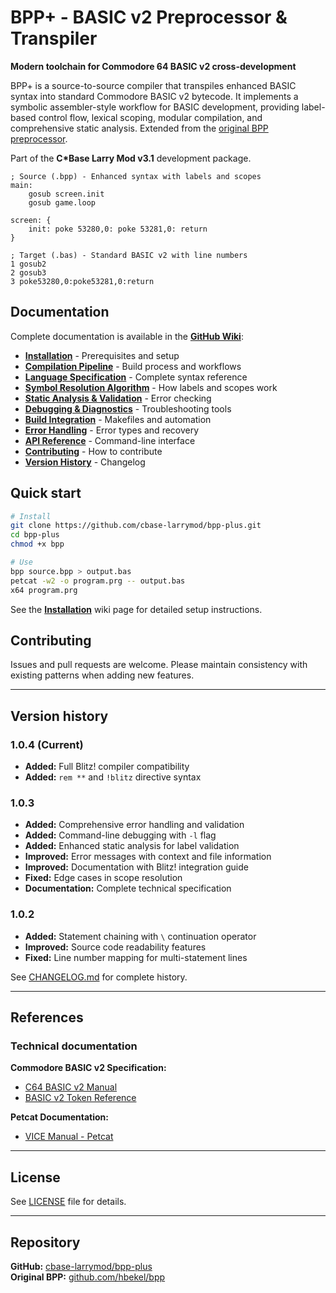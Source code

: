 # BPP+ - BASIC v2 Preprocessor & Transpiler

**Modern toolchain for Commodore 64 BASIC v2 cross-development**

BPP+ is a source-to-source compiler that transpiles enhanced BASIC syntax into standard Commodore BASIC v2 bytecode. It implements a symbolic assembler-style workflow for BASIC development, providing label-based control flow, lexical scoping, modular compilation, and comprehensive static analysis. Extended from the [original BPP preprocessor](https://github.com/hbekel/bpp).

Part of the **C\*Base Larry Mod v3.1** development package.

```basic
; Source (.bpp) - Enhanced syntax with labels and scopes
main:
    gosub screen.init
    gosub game.loop

screen: {
    init: poke 53280,0: poke 53281,0: return
}

; Target (.bas) - Standard BASIC v2 with line numbers
1 gosub2
2 gosub3
3 poke53280,0:poke53281,0:return
```

## Documentation

Complete documentation is available in the **[GitHub Wiki](https://github.com/cbase-larrymod/wiki)**:

- **[Installation](https://github.com/cbase-larrymod/wiki/Installation)** - Prerequisites and setup
- **[Compilation Pipeline](https://github.com/cbase-larrymod/wiki/Compilation-Pipeline)** - Build process and workflows
- **[Language Specification](https://github.com/cbase-larrymod/wiki/Language-Specification)** - Complete syntax reference
- **[Symbol Resolution Algorithm](https://github.com/cbase-larrymod/wiki/Symbol-Resolution-Algorithm)** - How labels and scopes work
- **[Static Analysis & Validation](https://github.com/cbase-larrymod/wiki/Static-Analysis-and-Validation)** - Error checking
- **[Debugging & Diagnostics](https://github.com/cbase-larrymod/wiki/Debugging-and-Diagnostics)** - Troubleshooting tools
- **[Build Integration](https://github.com/cbase-larrymod/wiki/Build-Integration)** - Makefiles and automation
- **[Error Handling](https://github.com/cbase-larrymod/wiki/Error-Handling)** - Error types and recovery
- **[API Reference](https://github.com/cbase-larrymod/wiki/API-Reference)** - Command-line interface
- **[Contributing](https://github.com/cbase-larrymod/wiki/Contributing)** - How to contribute
- **[Version History](https://github.com/cbase-larrymod/wiki/Version-History)** - Changelog

## Quick start

```bash
# Install
git clone https://github.com/cbase-larrymod/bpp-plus.git
cd bpp-plus
chmod +x bpp

# Use
bpp source.bpp > output.bas
petcat -w2 -o program.prg -- output.bas
x64 program.prg
```

See the **[Installation](https://github.com/cbase-larrymod/wiki/Installation)** wiki page for detailed setup instructions.

## Contributing

Issues and pull requests are welcome. Please maintain consistency with existing patterns when adding new features.

---

## Version history

### 1.0.4 (Current)
- **Added:** Full Blitz! compiler compatibility
- **Added:** `rem **` and `!blitz` directive syntax

### 1.0.3
- **Added:** Comprehensive error handling and validation
- **Added:** Command-line debugging with `-l` flag
- **Added:** Enhanced static analysis for label validation
- **Improved:** Error messages with context and file information
- **Improved:** Documentation with Blitz! integration guide
- **Fixed:** Edge cases in scope resolution
- **Documentation:** Complete technical specification

### 1.0.2
- **Added:** Statement chaining with `\` continuation operator
- **Improved:** Source code readability features
- **Fixed:** Line number mapping for multi-statement lines

See [CHANGELOG.md](CHANGELOG.md) for complete history.

---

## References

### Technical documentation

**Commodore BASIC v2 Specification:**
- [C64 BASIC v2 Manual](https://www.c64-wiki.com/wiki/BASIC)
- [BASIC v2 Token Reference](https://www.pagetable.com/c64ref/c64disasm/)

**Petcat Documentation:**
- [VICE Manual - Petcat](https://vice-emu.sourceforge.io/vice_16.html)

---

## License

See [LICENSE](LICENSE) file for details.

---

## Repository

**GitHub:** [cbase-larrymod/bpp-plus](https://github.com/cbase-larrymod/bpp-plus)  
**Original BPP:** [github.com/hbekel/bpp](https://github.com/hbekel/bpp)